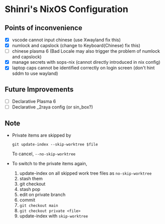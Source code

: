 # Shinri's NixOS Configuration

## Points of inconvenience

- [x] vscode cannot input chinese (use Xwayland fix this)
- [x] numlock and capslock (change to Keyboard(Chinese) fix this)
- [ ] chinese plasma 6 (Bad Locale may also trigger the problem of numlock and capslock)
- [x] manage secrets with sops-nix (cannot directly introduced in nix config)
- [x] laptop caps cannot be identified correctly on login screen (don't hint sddm to use wayland)

## Future Improvements

- [ ] Declarative Plasma 6
- [ ] Declarative _2raya config (or sin_box?)

## Note

- Private items are skipped by

    ```fish
    git update-index --skip-worktree $file
    ```

    To cancel, `--no-skip-worktree`

- To switch to the private items again,

    1. update-index on all skipped work tree files as `no-skip-worktree`
    2. stash them
    3. git checkout
    4. stash pop
    5. edit on private branch
    6. commit
    7. `git checkout main`
    8. `git checkout private <file>`
    9. update-index with `skip-worktree`